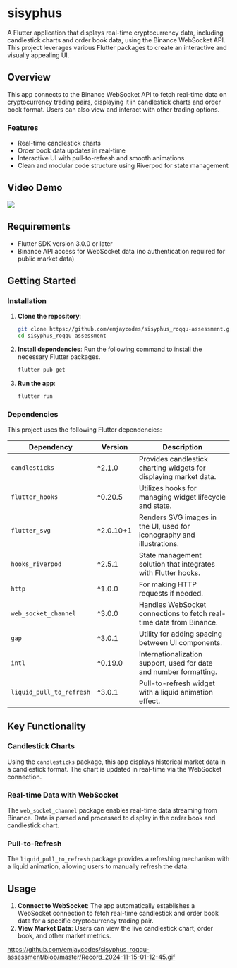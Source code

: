 
# sisyphus

A Flutter application that displays real-time cryptocurrency data, including candlestick charts and order book data, using the Binance WebSocket API. This project leverages various Flutter packages to create an interactive and visually appealing UI.

## Overview

This app connects to the Binance WebSocket API to fetch real-time data on cryptocurrency trading pairs, displaying it in candlestick charts and order book format. Users can also view and interact with other trading options.

### Features
- Real-time candlestick charts
- Order book data updates in real-time
- Interactive UI with pull-to-refresh and smooth animations
- Clean and modular code structure using Riverpod for state management

## Video Demo

![](https://github.com/emjaycodes/sisyphus_roqqu-assessment/blob/master/Record_2024-11-15-01-12-45.gif)

## Requirements

- Flutter SDK version 3.0.0 or later
- Binance API access for WebSocket data (no authentication required for public market data)

## Getting Started

### Installation

1. **Clone the repository**:
   ```bash
   git clone https://github.com/emjaycodes/sisyphus_roqqu-assessment.git
   cd sisyphus_roqqu-assessment
   ```

2. **Install dependencies**:
   Run the following command to install the necessary Flutter packages.
   ```bash
   flutter pub get
   ```

3. **Run the app**:
   ```bash
   flutter run
   ```

### Dependencies

This project uses the following Flutter dependencies:

| Dependency                | Version    | Description |
|---------------------------|------------|-------------|
| `candlesticks`            | ^2.1.0     | Provides candlestick charting widgets for displaying market data. |
| `flutter_hooks`           | ^0.20.5    | Utilizes hooks for managing widget lifecycle and state. |
| `flutter_svg`             | ^2.0.10+1  | Renders SVG images in the UI, used for iconography and illustrations. |
| `hooks_riverpod`          | ^2.5.1     | State management solution that integrates with Flutter hooks. |
| `http`                    | ^1.0.0     | For making HTTP requests if needed. |
| `web_socket_channel`      | ^3.0.0     | Handles WebSocket connections to fetch real-time data from Binance. |
| `gap`                     | ^3.0.1     | Utility for adding spacing between UI components. |
| `intl`                    | ^0.19.0    | Internationalization support, used for date and number formatting. |
| `liquid_pull_to_refresh`  | ^3.0.1     | Pull-to-refresh widget with a liquid animation effect. |



## Key Functionality

### Candlestick Charts

Using the `candlesticks` package, this app displays historical market data in a candlestick format. The chart is updated in real-time via the WebSocket connection.

### Real-time Data with WebSocket

The `web_socket_channel` package enables real-time data streaming from Binance. Data is parsed and processed to display in the order book and candlestick chart.

### Pull-to-Refresh

The `liquid_pull_to_refresh` package provides a refreshing mechanism with a liquid animation, allowing users to manually refresh the data.


## Usage

1. **Connect to WebSocket**: The app automatically establishes a WebSocket connection to fetch real-time candlestick and order book data for a specific cryptocurrency trading pair.
2. **View Market Data**: Users can view the live candlestick chart, order book, and other market metrics.

https://github.com/emjaycodes/sisyphus_roqqu-assessment/blob/master/Record_2024-11-15-01-12-45.gif


